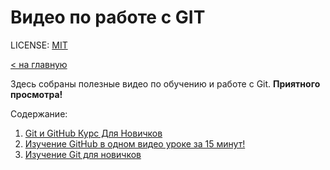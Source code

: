 # Видео по работе с GIT

LICENSE: [MIT](/license.md) 

[< на главную](/readme.md)

Здесь собраны полезные видео по обучению и работе с Git. **Приятного просмотра!**

Содержание: 

1. [Git и GitHub Курс Для Новичков ](./git_gethub_beginner.md)
2. [Изучение GitHub в одном видео уроке за 15 минут!](./github_15_min.md)
3. [Изучение Git для новичков](./github_for_beginners.md)